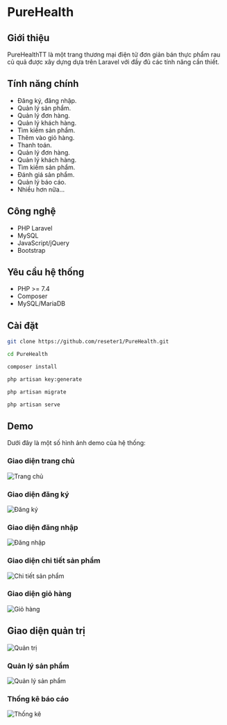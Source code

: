 # PureHealth

## Giới thiệu

PureHealthTT là một trang thương mại điện tử đơn giản bán thực phẩm rau củ quả được xây dựng dựa trên Laravel với đầy đủ các tính năng cần thiết.

## Tính năng chính

- Đăng ký, đăng nhập.
- Quản lý sản phẩm.
- Quản lý đơn hàng.
- Quản lý khách hàng.
- Tìm kiếm sản phẩm.
- Thêm vào giỏ hàng.
- Thanh toán.
- Quản lý đơn hàng.
- Quản lý khách hàng.
- Tìm kiếm sản phẩm.
- Đánh giá sản phẩm.
- Quản lý báo cáo.
- Nhiều hơn nữa...


## Công nghệ

- PHP Laravel
- MySQL
- JavaScript/jQuery
- Bootstrap

## Yêu cầu hệ thống

- PHP >= 7.4
- Composer
- MySQL/MariaDB

## Cài đặt

```bash
git clone https://github.com/reseter1/PureHealth.git

cd PureHealth

composer install

php artisan key:generate

php artisan migrate

php artisan serve
```

## Demo

Dưới đây là một số hình ảnh demo của hệ thống:

### Giao diện trang chủ
![Trang chủ](screenshots/home.png)

### Giao diện đăng ký
![Đăng ký](screenshots/register.png)

### Giao diện đăng nhập
![Đăng nhập](screenshots/login.png)

### Giao diện chi tiết sản phẩm
![Chi tiết sản phẩm](screenshots/product-detail.png)

### Giao diện giỏ hàng
![Giỏ hàng](screenshots/cart.png)

## Giao diện quản trị
![Quản trị](screenshots/admin-dashboard.png)

### Quản lý sản phẩm
![Quản lý sản phẩm](screenshots/product-management.png)

### Thống kê báo cáo
![Thống kê](screenshots/statistics.png)